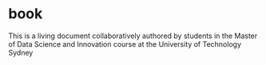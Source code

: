 # book
This is a living document collaboratively authored by students in the Master of Data Science and Innovation course at the University of Technology Sydney
